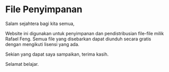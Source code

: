 # File Penyimpanan
Salam sejahtera bagi kita semua,

Website ini digunakan untuk penyimpanan dan pendistribusian file-file milik Rafael Feng. Semua file yang disebarkan dapat diunduh secara gratis dengan mengikuti lisensi yang ada.

Sekian yang dapat saya sampaikan, terima kasih.

Selamat belajar.
